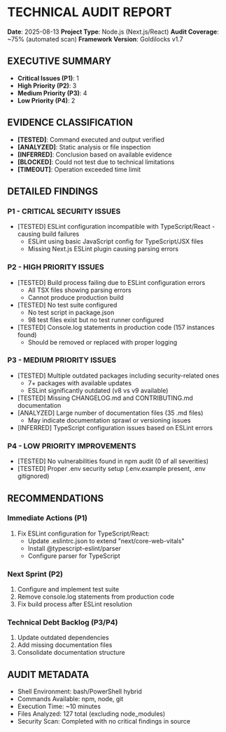 # TECHNICAL AUDIT REPORT
**Date**: 2025-08-13
**Project Type**: Node.js (Next.js/React)
**Audit Coverage**: ~75% (automated scan)
**Framework Version**: Goldilocks v1.7

## EXECUTIVE SUMMARY
- **Critical Issues (P1)**: 1
- **High Priority (P2)**: 3
- **Medium Priority (P3)**: 4
- **Low Priority (P4)**: 2

## EVIDENCE CLASSIFICATION
- **[TESTED]**: Command executed and output verified
- **[ANALYZED]**: Static analysis or file inspection
- **[INFERRED]**: Conclusion based on available evidence
- **[BLOCKED]**: Could not test due to technical limitations
- **[TIMEOUT]**: Operation exceeded time limit

## DETAILED FINDINGS

### P1 - CRITICAL SECURITY ISSUES
- [TESTED] ESLint configuration incompatible with TypeScript/React - causing build failures
  - ESLint using basic JavaScript config for TypeScript/JSX files
  - Missing Next.js ESLint plugin causing parsing errors

### P2 - HIGH PRIORITY ISSUES
- [TESTED] Build process failing due to ESLint configuration errors
  - All TSX files showing parsing errors
  - Cannot produce production build
- [TESTED] No test suite configured
  - No test script in package.json
  - 98 test files exist but no test runner configured
- [TESTED] Console.log statements in production code (157 instances found)
  - Should be removed or replaced with proper logging

### P3 - MEDIUM PRIORITY ISSUES
- [TESTED] Multiple outdated packages including security-related ones
  - 7+ packages with available updates
  - ESLint significantly outdated (v8 vs v9 available)
- [TESTED] Missing CHANGELOG.md and CONTRIBUTING.md documentation
- [ANALYZED] Large number of documentation files (35 .md files)
  - May indicate documentation sprawl or versioning issues
- [INFERRED] TypeScript configuration issues based on ESLint errors

### P4 - LOW PRIORITY IMPROVEMENTS
- [TESTED] No vulnerabilities found in npm audit (0 of all severities)
- [TESTED] Proper .env security setup (.env.example present, .env gitignored)

## RECOMMENDATIONS

### Immediate Actions (P1)
1. Fix ESLint configuration for TypeScript/React:
   - Update .eslintrc.json to extend "next/core-web-vitals"
   - Install @typescript-eslint/parser
   - Configure parser for TypeScript

### Next Sprint (P2)
1. Configure and implement test suite
2. Remove console.log statements from production code
3. Fix build process after ESLint resolution

### Technical Debt Backlog (P3/P4)
1. Update outdated dependencies
2. Add missing documentation files
3. Consolidate documentation structure

## AUDIT METADATA
- Shell Environment: bash/PowerShell hybrid
- Commands Available: npm, node, git
- Execution Time: ~10 minutes
- Files Analyzed: 127 total (excluding node_modules)
- Security Scan: Completed with no critical findings in source
